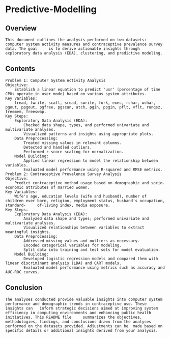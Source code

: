 # Predictive-Modelling

## Overview
	This document outlines the analysis performed on two datasets: computer system activity measures and contraceptive prevalence survey data. The goal 	is to derive actionable insights through exploratory data analysis (EDA), clustering, and predictive modeling.
## Contents
	Problem 1: Computer System Activity Analysis
	Objective: 
		Establish a linear equation to predict 'usr' (percentage of time CPUs operate in user mode) based on various system attributes.
	Key Variables:
		lread, lwrite, scall, sread, swrite, fork, exec, rchar, wchar, pgout, ppgout, pgfree, pgscan, atch, pgin, ppgin, pflt, vflt, runqsz, 			freemem, freeswap.
	Key Steps:
		Exploratory Data Analysis (EDA):
			Checked data shape, types, and performed univariate and multivariate analyses.
			Visualized patterns and insights using appropriate plots.
		Data Preprocessing:
			Treated missing values in relevant columns.
			Detected and handled outliers.
			Performed z-score scaling for normalization.
		Model Building:
			Applied linear regression to model the relationship between variables.
			Evaluated model performance using R-squared and RMSE metrics.
	Problem 2: Contraceptive Prevalence Survey Analysis
	Objective: 
		Predict contraceptive method usage based on demographic and socio-economic attributes of married women.
	Key Variables:
		Wife's age, education levels (wife and husband), number of children ever born, religion, employment status, husband's occupation, standard-		of-living index, media exposure.
	Key Steps:
		Exploratory Data Analysis (EDA):
			Analyzed data shape and types; performed univariate and multivariate analyses.
			Visualized relationships between variables to extract meaningful insights.
		Data Preprocessing:
			Addressed missing values and outliers as necessary.
			Encoded categorical variables for modeling.
			Split data into training and test sets for model evaluation.
		Model Building:
			Developed logistic regression models and compared them with linear discriminant analysis (LDA) and CART models.
			Evaluated model performance using metrics such as accuracy and AUC-ROC curves.
## Conclusion
	The analyses conducted provide valuable insights into computer system performance and demographic trends in contraceptive use. These insights can 	inform strategic decisions aimed at improving system efficiency in computing environments and enhancing public health initiatives. This README file 	summarizes the objectives, methodologies, findings, and conclusions drawn from the analyses performed on the datasets provided. Adjustments can be 	made based on specific details or additional insights derived from your analysis.

